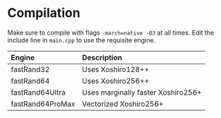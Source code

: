 # Compilation

Make sure to compile with flags `-march=native -O3` at all times.
Edit the include line in `main.cpp` to use the requisite engine.

| Engine          | Description |
|:----------------|:-----------------------------------|
| fastRand32      | Uses Xoshiro128++ |
| fastRand64      | Uses Xoshiro256++ |
| fastRand64Ultra | Uses marginally faster Xoshiro256+ |
| fastRand64ProMax| Vectorized Xoshiro256+ |

